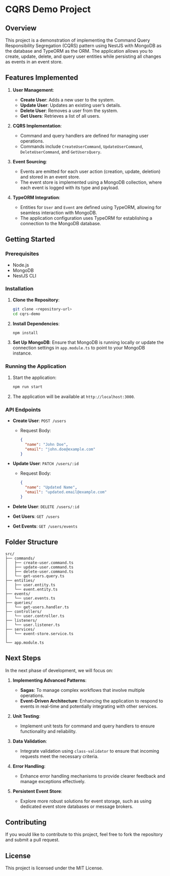 # CQRS Demo Project

## Overview

This project is a demonstration of implementing the Command Query Responsibility Segregation (CQRS) pattern using NestJS with MongoDB as the database and TypeORM as the ORM. The application allows you to create, update, delete, and query user entities while persisting all changes as events in an event store.

## Features Implemented

1. **User Management**:

   - **Create User**: Adds a new user to the system.
   - **Update User**: Updates an existing user’s details.
   - **Delete User**: Removes a user from the system.
   - **Get Users**: Retrieves a list of all users.

2. **CQRS Implementation**:

   - Command and query handlers are defined for managing user operations.
   - Commands include `CreateUserCommand`, `UpdateUserCommand`, `DeleteUserCommand`, and `GetUsersQuery`.

3. **Event Sourcing**:

   - Events are emitted for each user action (creation, update, deletion) and stored in an event store.
   - The event store is implemented using a MongoDB collection, where each event is logged with its type and payload.

4. **TypeORM Integration**:
   - Entities for `User` and `Event` are defined using TypeORM, allowing for seamless interaction with MongoDB.
   - The application configuration uses TypeORM for establishing a connection to the MongoDB database.

## Getting Started

### Prerequisites

- Node.js
- MongoDB
- NestJS CLI

### Installation

1. **Clone the Repository**:

   ```bash
   git clone <repository-url>
   cd cqrs-demo
   ```

2. **Install Dependencies**:

   ```bash
   npm install
   ```

3. **Set Up MongoDB**:
   Ensure that MongoDB is running locally or update the connection settings in `app.module.ts` to point to your MongoDB instance.

### Running the Application

1. Start the application:

   ```bash
   npm run start
   ```

2. The application will be available at `http://localhost:3000`.

### API Endpoints

- **Create User**: `POST /users`

  - Request Body:
    ```json
    {
      "name": "John Doe",
      "email": "john.doe@example.com"
    }
    ```

- **Update User**: `PATCH /users/:id`

  - Request Body:
    ```json
    {
      "name": "Updated Name",
      "email": "updated.email@example.com"
    }
    ```

- **Delete User**: `DELETE /users/:id`

- **Get Users**: `GET /users`

- **Get Events**: `GET /users/events`

## Folder Structure

```
src/
├── commands/
│   ├── create-user.command.ts
│   ├── update-user.command.ts
│   ├── delete-user.command.ts
│   └── get-users.query.ts
├── entities/
│   ├── user.entity.ts
│   └── event.entity.ts
├── events/
│   └── user.events.ts
├── queries/
│   └── get-users.handler.ts
├── controllers/
│   └── user.controller.ts
├── listeners/
│   └── user.listener.ts
├── services/
│   └── event-store.service.ts
│
└── app.module.ts
```

## Next Steps

In the next phase of development, we will focus on:

1. **Implementing Advanced Patterns**:

   - **Sagas**: To manage complex workflows that involve multiple operations.
   - **Event-Driven Architecture**: Enhancing the application to respond to events in real-time and potentially integrating with other services.

2. **Unit Testing**:

   - Implement unit tests for command and query handlers to ensure functionality and reliability.

3. **Data Validation**:

   - Integrate validation using `class-validator` to ensure that incoming requests meet the necessary criteria.

4. **Error Handling**:

   - Enhance error handling mechanisms to provide clearer feedback and manage exceptions effectively.

5. **Persistent Event Store**:
   - Explore more robust solutions for event storage, such as using dedicated event store databases or message brokers.

## Contributing

If you would like to contribute to this project, feel free to fork the repository and submit a pull request.

## License

This project is licensed under the MIT License.
